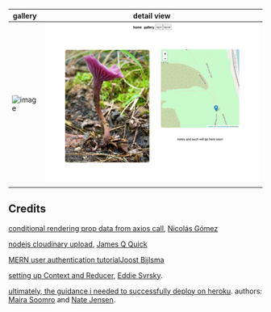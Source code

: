 gallery | detail view 
------------ | ------------- 
![image](./client/src/assets/images/gallery.png)| ![image](./client/src/assets/images/detail.png)


## Credits
[conditional rendering prop data from axios call](https://codewithnico.com/react-wait-axios-to-render/), [Nicolás Gómez](https://github.com/muZk)

[nodejs cloudinary upload](https://www.youtube.com/watch?v=Rw_QeJLnCK4), [James Q Quick](https://twitter.com/jamesqquick)

[MERN user authentication tutorial](https://www.youtube.com/playlist?list=PLJM1tXwlGdaf57oUx0rIqSW668Rpo_7oU)[Joost Bijlsma](https://github.com/jgbijlsma)

[setting up Context and Reducer](https://www.queworx.com/blog/redux-not-needed-replacing-with-usecontext-and-usereducer-in-react/), [Eddie Svrsky](https://www.queworx.com/blog/author/esvirsky/). 

[ultimately, the guidance i needed to successfully deploy on heroku](https://coursework.vschool.io/deploying-mern-app-to-heroku/). authors: [Maira Soomro](https://coursework.vschool.io/author/maira/) and [Nate Jensen](http://nate-jensen-58.herokuapp.com/).